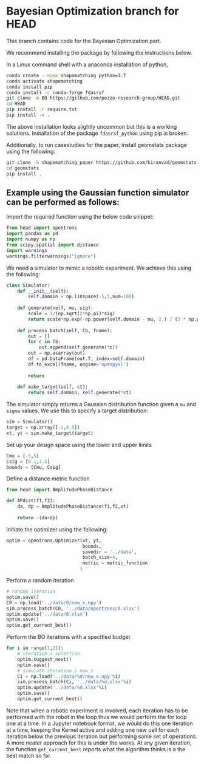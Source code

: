 # Bayesian Optimization branch for HEAD
This branch contains code for the Bayesian Optimization part.

We recommend installing the package by following the instructions below.

In a Linux command shell with a anaconda installation of python,
```bash
conda create --name shapematching python=3.7
conda activate shapematching
conda install pip
conda install -c conda-forge fdasrsf
git clone -b BO https://github.com/pozzo-research-group/HEAD.git
cd HEAD
pip install -r require.txt
pip install -e .
```
The above installation looks slightly uncommon but this is a working solutions. 
Installation of the package `fdasrsf_python` using pip is broken.

Additionally, to run casestudies for the paper, install geomstats package using the following:
```bash
git clone -b shapematching_paper https://github.com/kiranvad/geomstats.git
cd geomstats
pip install .
```

## Example using the Gaussian function simulator can be performed as follows:

Import the required function using the below code snippet:
```python
from head import opentrons
import pandas as pd
import numpy as np
from scipy.spatial import distance
import warnings
warnings.filterwarnings("ignore")
```

We need a simulator to mimic a robotic experiment. We achieve this using the following:
```python
class Simulator:
    def __init__(self):
        self.domain = np.linspace(-5,5,num=100)
        
    def generate(self, mu, sig):
        scale = 1/(np.sqrt(2*np.pi)*sig)
        return scale*np.exp(-np.power(self.domain - mu, 2.) / (2 * np.power(sig, 2.)))
    
    def process_batch(self, Cb, fname):
        out = []
        for c in Cb:
            out.append(self.generate(*c))
        out = np.asarray(out)
        df = pd.DataFrame(out.T, index=self.domain)
        df.to_excel(fname, engine='openpyxl')
        
        return 
    
    def make_target(self, ct):
        return self.domain, self.generate(*ct)

```
The simulator simply returns a Gaussian distribution function given a `mu` and `sigma` values. We use this to specify a target distribution:
```python
sim = Simulator()
target = np.array([-2,0.5])
xt, yt = sim.make_target(target)
```

Set up your design space using the lower and upper limits
```python
Cmu = [-5,5]
Csig = [0.1,3.5]
bounds = [Cmu, Csig]
```

Define a distance metric function
```python
from head import AmplitudePhaseDistance

def APdist(f1,f2):
    da, dp = AmplitudePhaseDistance(f1,f2,xt)
    
    return -(da+dp)
```


Initiate the optimizer using the following:
```python
optim = opentrons.Optimizer(xt, yt, 
                            bounds, 
                            savedir = '../data',
                            batch_size=4,
                            metric = metric_function
                           )

```

Perform a random iteration
```python
# random iteration
optim.save()
C0 = np.load('../data/0/new_x.npy')
sim.process_batch(C0, '../data/opentrons/0.xlsx')
optim.update('../data/0.xlsx')
optim.save()
optim.get_current_best()
```

Perform the BO iterations with a specified budget
```python
for i in range(1,21):
    # iteration i selection
    optim.suggest_next()
    optim.save()
    # simulate iteration i new_x 
    Ci = np.load('../data/%d/new_x.npy'%i)
    sim.process_batch(Ci, '../data/%d.xlsx'%i)
    optim.update('../data/%d.xlsx'%i)
    optim.save()
    optim.get_current_best()

```

Note that when a robotic experiment is involved, each iteration has to  be performed with the robot in the loop thus we would perform the for loop one at a time. 
In a Jupyter notebook format, we would do this one iteration at a time, keeping the Kernel active and adding one new cell for each iteration below the previous iteration but performing same set of operations. A more neater approach for this is under the works.
At any given iteration, the function `get_current_best` reports what the algorithm thinks is a the best match so far.


